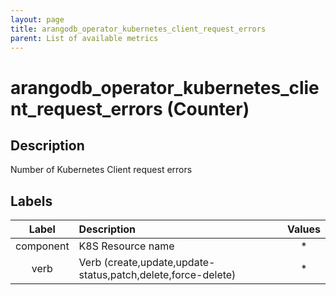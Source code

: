 ```yaml
---
layout: page
title: arangodb_operator_kubernetes_client_request_errors
parent: List of available metrics
---
```


# arangodb_operator_kubernetes_client_request_errors (Counter)

## Description

Number of Kubernetes Client request errors

## Labels

| Label | Description | Values |
|:---:|:--- |:---:|
| component | K8S Resource name | * |
| verb | Verb (create,update,update-status,patch,delete,force-delete) | * |

